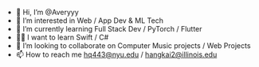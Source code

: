 - 👋 Hi, I’m @Averyyy
- 👀 I’m interested in Web / App Dev & ML Tech
- 🌱 I’m currently learning  Full Stack Dev / PyTorch / Flutter
- 🐱‍🚀 I want to learn Swift / C#
- 💞️ I’m looking to collaborate on Computer Music projects / Web Projects
- 📫 How to reach me hq443@nyu.edu / hangkai2@illinois.edu

<!---
Averyyy/Averyyy is a ✨ special ✨ repository because its `README.md` (this file) appears on your GitHub profile.
You can click the Preview link to take a look at your changes.
--->
